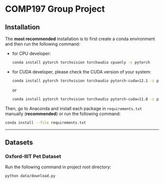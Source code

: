 # COMP197 Group Project
## Installation
The **most recommended** installation is to first create a conda environment and then run the following command:
- for CPU developer:
  ```bash
  conda install pytorch torchvision torchaudio cpuonly -c pytorch
  ```
- for CUDA developer, please check the CUDA version of your system:
  ```bash
  conda install pytorch torchvision torchaudio pytorch-cuda=12.1 -c pytorch -c nvidia
  ```
  or
  ```bash
  conda install pytorch torchvision torchaudio pytorch-cuda=11.8 -c pytorch -c nvidia
  ```
Then, go to Anaconda and install each package in `requirements.txt` manually (**recommended**) or run the following command:
```bash
conda install --file requirements.txt
```
***
## Datasets
### Oxford-IIIT Pet Dataset

  Run the following command in project root directory:
  ```bash
  python data/download.py
  ```
